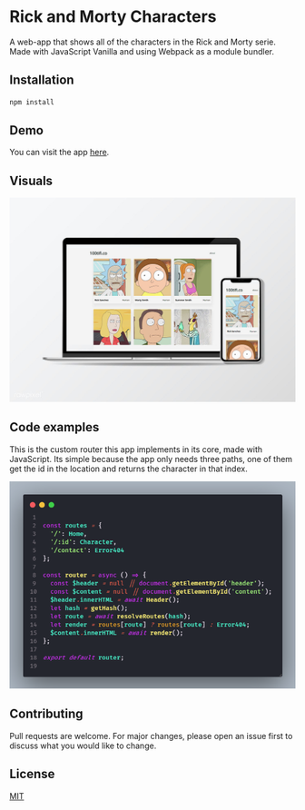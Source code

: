 # Rick and Morty Characters

A web-app that shows all of the characters in the Rick and Morty serie.
Made with JavaScript Vanilla and using Webpack as a module bundler.

## Installation

```bash
npm install
```

## Demo

You can visit the app [here](https://dalejandro06.github.io/rickandmorty-spa/).

## Visuals

![](./img/mockup1.jpg)

## Code examples

This is the custom router this app implements in its core, made with JavaScript.
Its simple because the app only needs three paths, one of them get the id in the location and returns the character in that index.

![](./img/router.png)

## Contributing

Pull requests are welcome. For major changes, please open an issue first to discuss what you would like to change.

## License

[MIT](https://choosealicense.com/licenses/mit/)
